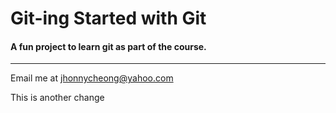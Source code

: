 # Git-ing Started with Git

#### A fun project to learn git as part of the course.

---

Email me at [jhonnycheong@yahoo.com](Mailto:jhonnycheong@yahoo.com)

This is another change
